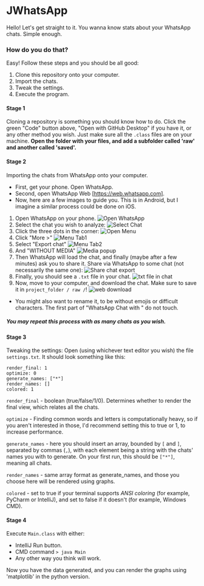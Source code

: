 # JWhatsApp
Hello! Let's get straight to it. You wanna know stats about your WhatsApp chats. Simple enough.

### How do you do that?
Easy! Follow these steps and you should be all good:
1. Clone this repository onto your computer.
2. Import the chats.
3. Tweak the settings.
4. Execute the program.

#### Stage 1
Cloning a repository is something you should know how to do.
Click the green "Code" button above, "Open with GitHub Desktop" if you have it,
or any other method you wish. Just make sure all the ```.class``` files are on your machine.
**Open the folder with your files, and add a subfolder called 'raw' and another called 'saved'.**

#### Stage 2
Importing the chats from WhatsApp onto your computer.

- First, get your phone. Open WhatsApp.
- Second, open WhatsApp Web [https://web.whatsapp.com].
- Now, here are a few images to guide you. This is in Android, but I imagine a similar process could be done on iOS.
1. Open WhatsApp on your phone.
![Open WhatsApp](instructions/home_screen.png)
2. Select the chat you wish to analyze:
![Select Chat](instructions/select_chat.png)
3. Click the three dots in the corner:
![Open Menu](instructions/open_menu.png)
4. Click "More >"
![Menu Tab1](instructions/menu_tab1.png)
5. Select "Export chat"
![Menu Tab2](instructions/menu_tab2.png)
6. And "WITHOUT MEDIA"
![Media popup](instructions/pop_up_about_media.png)
7. Then WhatsApp will load the chat, and finally (maybe after a few minutes) ask you to share it. Share via WhatsApp to some chat (not necessarily the same one):
![Share chat export](instructions/share_via_whatsapp.png)
8. Finally, you should see a ```.txt``` file in your chat.
![txt file in chat](instructions/shared_chat.png)
9. Now, move to your computer, and download the chat. Make sure to save it in ```project_folder / raw /```!
![web download](instructions/web_download.png)
* You might also want to rename it, to be without emojis or difficult characters. The first part of "WhatsApp Chat with " do not touch.

##### You may repeat this process with as many chats as you wish.

#### Stage 3
Tweaking the settings:
Open (using whichever text editor you wish) the file ```settings.txt```.
It should look something like this:
```
render_final: 1
optimize: 0
generate_names: ["*"]
render_names: []
colored: 1
```
```render_final``` - boolean (true/false/1/0). Determines whether to render the final view, which relates all the chats.

```optimize``` - Finding common words and letters is computationally heavy, so if you aren't interested in those, I'd recommend setting this to true or 1, to increase performance.

```generate_names``` - here you should insert an array, bounded by ```[``` and ```]```, separated by commas (```,```), with each element being a string with the chats' names you with to generate. On your first run, this should be ```["*"]```, meaning all chats.

```render_names``` - same array format as generate_names, and those you choose here will be rendered using graphs.

```colored``` - set to true if your terminal supports *ANSI coloring* (for example, PyCharm or IntelliJ), and set to false if it doesn't (for example, Windows CMD).

#### Stage 4
Execute ```Main.class``` with either:
- IntelliJ Run button.
- CMD command ```> java Main```
- Any other way you think will work.

Now you have the data generated, and you can render the graphs using 'matplotlib' in the python version.
